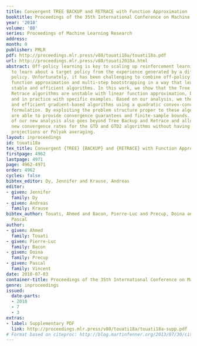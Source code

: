 ```yaml
---
title: Convergent TREE BACKUP and RETRACE with Function Approximation
booktitle: Proceedings of the 35th International Conference on Machine Learning
year: '2018'
volume: '80'
series: Proceedings of Machine Learning Research
address: 
month: 0
publisher: PMLR
pdf: http://proceedings.mlr.press/v80/touati18a/touati18a.pdf
url: http://proceedings.mlr.press/v80/touati2018a.html
abstract: Off-policy learning is key to scaling up reinforcement learning as it allows
  to learn about a target policy from the experience generated by a different behavior
  policy. Unfortunately, it has been challenging to combine off-policy learning with
  function approximation and multi-step bootstrapping in a way that leads to both
  stable and efficient algorithms. In this work, we show that the Tree Backup and
  Retrace algorithms are unstable with linear function approximation, both in theory
  and in practice with specific examples. Based on our analysis, we then derive stable
  and efficient gradient-based algorithms using a quadratic convex-concave saddle-point
  formulation. By exploiting the problem structure proper to these algorithms, we
  are able to provide convergence guarantees and finite-sample bounds. The applicability
  of our new analysis also goes beyond Tree Backup and Retrace and allows us to provide
  new convergence rates for the GTD and GTD2 algorithms without having recourse to
  projections or Polyak averaging.
layout: inproceedings
id: touati18a
tex_title: Convergent {TREE} {BACKUP} and {RETRACE} with Function Approximation
firstpage: 4962
lastpage: 4971
page: 4962-4971
order: 4962
cycles: false
bibtex_editor: Dy, Jennifer and Krause, Andreas
editor:
- given: Jennifer
  family: Dy
- given: Andreas
  family: Krause
bibtex_author: Touati, Ahmed and Bacon, Pierre-Luc and Precup, Doina and Vincent,
  Pascal
author:
- given: Ahmed
  family: Touati
- given: Pierre-Luc
  family: Bacon
- given: Doina
  family: Precup
- given: Pascal
  family: Vincent
date: 2018-07-03
container-title: Proceedings of the 35th International Conference on Machine Learning
genre: inproceedings
issued:
  date-parts:
  - 2018
  - 7
  - 3
extras:
- label: Supplementary PDF
  link: http://proceedings.mlr.press/v80/touati18a/touati18a-supp.pdf
# Format based on citeproc: http://blog.martinfenner.org/2013/07/30/citeproc-yaml-for-bibliographies/
---
```

